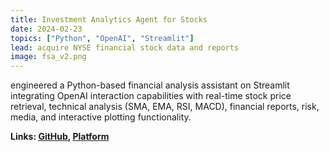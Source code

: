 ```yaml
---
title: Investment Analytics Agent for Stocks
date: 2024-02-23
topics: ["Python", "OpenAI", "Streamlit"]
lead: acquire NYSE financial stock data and reports
image: fsa_v2.png
---
```


 engineered a Python-based financial analysis assistant on Streamlit integrating OpenAI interaction capabilities with real-time stock price retrieval,
 technical analysis (SMA, EMA, RSI, MACD), financial reports, risk, media, and interactive plotting functionality.

**Links: [GitHub](https://github.com/dylanhans),
[Platform]()**
